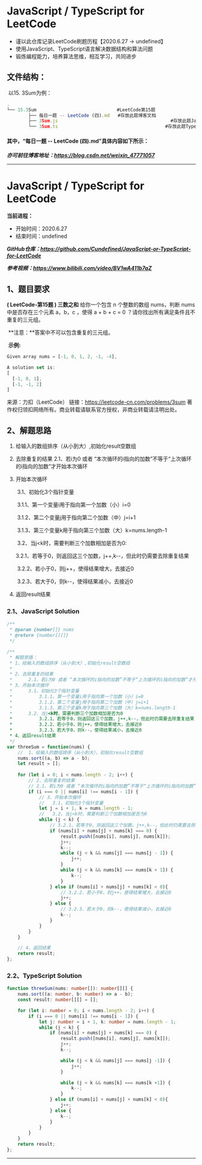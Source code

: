 # **JavaScript / TypeScript for LeetCode** 

- 谨以此仓库记录LeetCode刷题历程【2020.6.27 -> undefined】
- 使用JavaScript、TypeScript语言解决数据结构和算法问题
- 锻炼编程能力，培养算法思维，相互学习，共同进步



## 文件结构：

​	以15. 3Sum为例：

```javascript
.
└── 15.3Sum                              #LeetCode第15题 
        ├── 每日一题 -- LeetCode (四).md   #存放此题博客文档
        ├── 3Sum.js  										 #存放此题JavaScript Solution
        └── 3Sum.ts 									   #存放此题TypeScript Solution
```



#### 其中，“每日一题 -- LeetCode (四).md”具体内容如下所示：

***亦可前往博客地址：https://blog.csdn.net/weixin_47771057***

------



# JavaScript / TypeScript for LeetCode 

**当前进程：**

 - 开始时间：2020.6.27 
 - 结束时间：undefined

***GitHub仓库：https://github.com/Cundefined/JavaScript-or-TypeScript-for-LeetCode***

***参考视频：https://www.bilibili.com/video/BV1wA411b7qZ***

## 1、题目要求

**( LeetCode-第15题 )  三数之和**
       给你一个包含 n 个整数的数组 nums，判断 nums 中是否存在三个元素 a，b，c ，使得 a + b + c = 0 ？请你找出所有满足条件且不重复的三元组。

​      **注意：**答案中不可以包含重复的三元组。

​	  **示例:**

```javascript
Given array nums = [-1, 0, 1, 2, -1, -4],

A solution set is:
[
  [-1, 0, 1],
  [-1, -1, 2]
]
```

来源：力扣（LeetCode）
链接：https://leetcode-cn.com/problems/3sum
著作权归领扣网络所有。商业转载请联系官方授权，非商业转载请注明出处。

## 2、解题思路

 1. 给输入的数组排序（从小到大）,初始化result空数组

 2. 去除重复的结果
            2.1、若i为0 或者 “本次循环的i指向的加数”不等于“上次循环的i指向的加数”才开始本次循环

 3. 开始本次循环

    ​        3.1、初始化3个指针变量 

    ​             3.1.1、第一个变量i用于指向第一个加数（小）i=0

    ​	          3.1.2、第二个变量j用于指向第二个加数（中）j=i+1

    ​             3.1.3、第三个变量k用于指向第三个加数（大）k=nums.length-1

    ​        3.2、当j<k时，需要判断三个加数相加是否为0:

    ​             3.2.1、若等于0，则返回这三个加数，j++,k--，但此时仍需要去除重复结果

    ​	          3.2.2、若小于0，则j++，使得结果增大，去接近0

    ​	          3.2.3、若大于0，则k--，使得结果减小，去接近0

 4. 返回result结果


### 2.1、JavaScript Solution

```javascript
/**
 * @param {number[]} nums
 * @return {number[][]}
 */

/**
 * 解题思路：
 * 1、给输入的数组排序（从小到大）,初始化result空数组
 *      
 * 2、去除重复的结果
 *      2.1、若i为0 或者 “本次循环的i指向的加数”不等于“上次循环的i指向的加数”才开始本次循环
 * 3、开始本次循环
 *      3.1、初始化3个指针变量 
 *          3.1.1、第一个变量i用于指向第一个加数（小）i=0
 *          3.1.2、第二个变量j用于指向第二个加数（中）j=i+1
 *          3.1.3、第三个变量k用于指向第三个加数（大）k=nums.length-1
 *      3.2、当j<k时，需要判断三个加数相加是否为0
 *          3.2.1、若等于0，则返回这三个加数，j++,k--，但此时仍需要去除重复结果
 *          3.2.2、若小于0，则j++，使得结果增大，去接近0
 *          3.2.3、若大于0，则k--，使得结果减小，去接近0
 * 4、返回result结果     
 */
var threeSum = function(nums) {
    //  1、给输入的数组排序（从小到大），初始化result空数组
    nums.sort((a, b) => a - b);
    let result = [];
    
    for (let i = 0; i < nums.length - 2; i++) {
        // 2、去除重复的结果
        // 2.1、若i为0 或者 “本次循环的i指向的加数”不等于“上次循环的i指向的加数”才开始本次循环
        if (i === 0 || nums[i] !== nums[i - 1]) {
            // 3、开始本次循环
            //   3.1、初始化3个指针变量 
            let j = i + 1, k = nums.length - 1;
            //   3.2、当j<k时，需要判断三个加数相加是否为0
            while (j < k) {
                // 3.2.1、若等于0，则返回这三个加数，j++,k--，但此时仍需要去除重复结果
                if (nums[i] + nums[j] + nums[k] === 0) {
                    result.push([nums[i], nums[j], nums[k]]);
                    j++;
                    k--;
                    while (j < k && nums[j] === nums[j - 1]) {
                        j++;
                    }
                    while (j < k && nums[k] === nums[k + 1]) {
                        k--;
                    }
                } else if (nums[i] + nums[j] + nums[k] < 0){
                    // 3.2.2、若小于0，则j++，使得结果增大，去接近0
                    j++;
                } else {
                    // 3.2.3、若大于0，则k--，使得结果减小，去接近0
                    k--;
                }
            }
        }
    }

    // 4、返回结果  
    return result;
};
```


### 2.2、TypeScript Solution

```typescript
function threeSum(nums: number[]): number[][] {
    nums.sort((a: number, b: number) => a - b);
    const result: number[][] = [];

    for (let i: number = 0; i < nums.length - 2; i++) {
        if (i === 0 || nums[i] !== nums[i - 1]) {
            let j: number = i + 1, k: number = nums.length - 1;
            while (j < k) {
                if (nums[i] + nums[j] + nums[k] === 0) {
                    result.push([nums[i], nums[j], nums[k]]);
                    j++;
                    k--;

                    while (j < k && nums[j] === nums[j -1]) {
                        j++;
                    }

                    while (j < k && nums[k] === nums[k +1]) {
                        k--;
                    }
                } else if (nums[i] + nums[j] + nums[k] < 0){
                    j++;
                } else {
                    k--;
                }
            } 
        }
    }
    return result;
};
```

------

